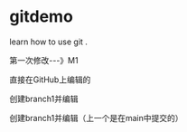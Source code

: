 # gitdemo
learn how to use git .

第一次修改---》M1

直接在GitHub上编辑的

创建branch1并编辑

创建branch1并编辑（上一个是在main中提交的）

